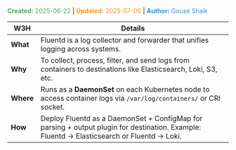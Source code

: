 <span style="color:#4caf50;"><b>Created:</b> 2025-06-22</span> | <span style="color:#ff9800;"><b>Updated:</b> 2025-07-06</span> | <span style="color:#2196f3;"><b>Author:</b> Gouse Shaik</span>

|**W3H**|**Details**|
|---|---|
|**What**|Fluentd is a log collector and forwarder that unifies logging across systems.|
|**Why**|To collect, process, filter, and send logs from containers to destinations like Elasticsearch, Loki, S3, etc.|
|**Where**|Runs as a **DaemonSet** on each Kubernetes node to access container logs via `/var/log/containers/` or CRI socket.|
|**How**|Deploy Fluentd as a DaemonSet + ConfigMap for parsing + output plugin for destination. Example: Fluentd → Elasticsearch or Fluentd → Loki.|
